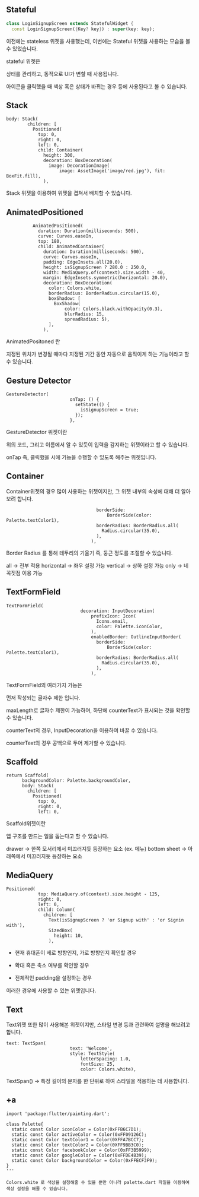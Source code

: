 ## Stateful

```dart
class LoginSignupScreen extends StatefulWidget {
  const LoginSignupScreen({Key? key}) : super(key: key);
```

이전에는 stateless 위젯을 사용했는데, 이번에는 Stateful 위젯을 사용하는 모습을 볼 수 있었습니다.

stateful 위젯은 

상태를 관리하고, 동적으로 UI가 변할 때 사용됩니다.

아이콘을 클릭했을 때 색상 혹은 상태가 바뀌는 경우 등에 사용된다고 볼 수 있습니다.

## Stack

```
body: Stack(
        children: [
          Positioned(
            top: 0,
            right: 0,
            left: 0,
            child: Container(
              height: 300,
              decoration: BoxDecoration(
                image: DecorationImage(
                    image: AssetImage('image/red.jpg'), fit: BoxFit.fill),
              ),
```

Stack 위젯을 이용하여 위젯을 겹쳐서 배치할 수 있습니다.

## AnimatedPositioned

```
          AnimatedPositioned(
            duration: Duration(milliseconds: 500),
            curve: Curves.easeIn,
            top: 180,
            child: AnimatedContainer(
              duration: Duration(milliseconds: 500),
              curve: Curves.easeIn,
              padding: EdgeInsets.all(20.0),
              height: isSignupScreen ? 280.0 : 250.0,
              width: MediaQuery.of(context).size.width - 40,
              margin: EdgeInsets.symmetric(horizontal: 20.0),
              decoration: BoxDecoration(
                color: Colors.white,
                borderRadius: BorderRadius.circular(15.0),
                boxShadow: [
                  BoxShadow(
                      color: Colors.black.withOpacity(0.3),
                      blurRadius: 15,
                      spreadRadius: 5),
                ],
              ),
```

AnimatedPositoned 란

지정된 위치가 변경될 때마다 지정된 기간 동안 ​​자동으로 움직이게 하는 기능이라고 할 수 있습니다.


## Gesture Detector

```
GestureDetector(
                        onTap: () {
                          setState(() {
                            isSignupScreen = true;
                          });
                        },
```

GestureDetector 위젯이란

위의 코드, 그리고 이름에서 알 수 있듯이 입력을 감지하는 위젯이라고 할 수 있습니다.

onTap 즉, 클릭했을 시에 기능을 수행할 수 있도록 해주는 위젯입니다.


## Container

Container위젯의 경우 많이 사용하는 위젯이지만, 그  위젯 내부의 속성에 대해 더 알아보려 합니다.

``` enabledBorder: OutlineInputBorder(
                                  borderSide:
                                      BorderSide(color: Palette.textColor1),
                                  borderRadius: BorderRadius.all(
                                    Radius.circular(35.0),
                                  ),
                                ),
```

Border Radius 를 통해 테두리의 기울기 즉, 둥근 정도를 조절할 수 있습니다.

all -> 전부 적용
horizontal -> 좌우 설정 가능
vertical -> 상하 설정 가능
only -> 네 꼭짓점 이용 가능


## TextFormField
```
TextFormField(
                            decoration: InputDecoration(
                                prefixIcon: Icon(
                                  Icons.email,
                                  color: Palette.iconColor,
                                ),
                                enabledBorder: OutlineInputBorder(
                                  borderSide:
                                      BorderSide(color: Palette.textColor1),
                                  borderRadius: BorderRadius.all(
                                    Radius.circular(35.0),
                                  ),
                                ),
```

TextFormField의 여러가지 가능은

먼저 작성되는 글자수 제한 입니다. 

maxLength로 글자수 제한이 가능하며, 하단에 counterText가 표시되는 것을 확인할 수 있습니다.

counterText의 경우, InputDecoration을 이용하여 바꿀 수 있습니다.

counterText의 경우 공백으로 두어 제거할 수 있습니다.

## Scaffold

```
return Scaffold(
      backgroundColor: Palette.backgroundColor,
      body: Stack(
        children: [
          Positioned(
            top: 0,
            right: 0,
            left: 0,
```
Scaffold위젯이란

앱 구조를 만드는 일을 돕는다고 할 수 있습니다.

drawer -> 한쪽 모서리에서 미끄러지듯 등장하는 요소 (ex. 메뉴)
bottom sheet -> 아래쪽에서 미끄러지듯 등장하는 요소

## MediaQuery

```
Positioned(
            top: MediaQuery.of(context).size.height - 125,
            right: 0,
            left: 0,
            child: Column(
              children: [
                Text(isSignupScreen ? 'or Signup with' : 'or Signin with'),
                SizedBox(
                  height: 10,
                ),
```

- 현재 휴대폰이 세로 방향인지, 가로 방향인지 확인할 경우
  
- 확대 혹은 축소 여부를 확인할 경우
  
- 전체적인 padding을 설정하는 경우

이러한 경우에 사용할 수 있는 위젯입니다.

## Text

Text위젯 또한 많이 사용해본 위젯이지만, 스타일 변경 등과 관련하여 설명을 해보려고 합니다.

```
text: TextSpan(
                        text: 'Welcome',
                        style: TextStyle(
                            letterSpacing: 1.0,
                            fontSize: 25,
                            color: Colors.white),
```

TextSpan() -> 특정 길이의 문자를 한 단위로 하여 스타일을 적용하는 데 사용합니다.


## +a

```
import 'package:flutter/painting.dart';

class Palette{
  static const Color iconColor = Color(0xFFB6C7D1);
  static const Color activeColor = Color(0xFF09126C);
  static const Color textColor1 = Color(0XFFA7BCC7);
  static const Color textColor2 = Color(0XFF9BB3C0);
  static const Color facebookColor = Color(0xFF3B5999);
  static const Color googleColor = Color(0xFFDE4B39);
  static const Color backgroundColor = Color(0xFFECF3F9);
}
'''

Colors.white 로 색상을 설정해줄 수 있을 뿐만 아니라 palette.dart 파일을 이용하여 색상 설정을 해줄 수 있습니다.

